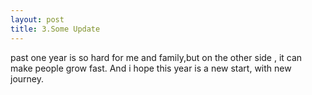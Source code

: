 ```yaml
---
layout: post
title: 3.Some Update
---
```

past one year is so hard for me and family,but on the other side , it can make people grow fast.
And i hope this year is a new start, with new journey.
